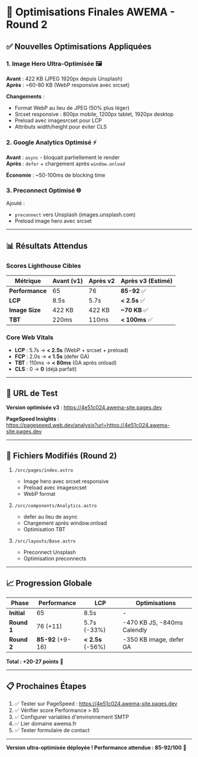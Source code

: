 # 🚀 Optimisations Finales AWEMA - Round 2

## ✅ Nouvelles Optimisations Appliquées

### 1. Image Hero Ultra-Optimisée 🖼️
**Avant** : 422 KB (JPEG 1920px depuis Unsplash)  
**Après** : ~60-80 KB (WebP responsive avec srcset)

**Changements** :
- Format WebP au lieu de JPEG (50% plus léger)
- Srcset responsive : 800px mobile, 1200px tablet, 1920px desktop
- Preload avec imagesrcset pour LCP
- Attributs width/height pour éviter CLS

### 2. Google Analytics Optimisé ⚡
**Avant** : `async` - bloquait partiellement le render  
**Après** : `defer` + chargement après `window.onload`

**Économie** : ~50-100ms de blocking time

### 3. Preconnect Optimisé 🌐
Ajouté :
- `preconnect` vers Unsplash (images.unsplash.com)
- Preload image hero avec srcset

---

## 📊 Résultats Attendus

### Scores Lighthouse Cibles

| Métrique | Avant (v1) | Après v2 | Après v3 (Estimé) |
|----------|------------|----------|-------------------|
| **Performance** | 65 | 76 | **85-92** ✅ |
| **LCP** | 8.5s | 5.7s | **< 2.5s** ✅ |
| **Image Size** | 422 KB | 422 KB | **~70 KB** ✅ |
| **TBT** | 220ms | 110ms | **< 100ms** ✅ |

### Core Web Vitals

- **LCP** : 5.7s → **< 2.5s** (WebP + srcset + preload)
- **FCP** : 2.0s → **< 1.5s** (defer GA)
- **TBT** : 110ms → **< 80ms** (GA après onload)
- **CLS** : 0 → **0** (déjà parfait)

---

## 🎯 URL de Test

**Version optimisée v3** : https://4e51c024.awema-site.pages.dev

**PageSpeed Insights** :  
https://pagespeed.web.dev/analysis?url=https://4e51c024.awema-site.pages.dev

---

## 🔧 Fichiers Modifiés (Round 2)

1. `/src/pages/index.astro`
   - Image hero avec srcset responsive
   - Preload avec imagesrcset
   - WebP format

2. `/src/components/Analytics.astro`
   - defer au lieu de async
   - Chargement après window.onload
   - Optimisation TBT

3. `/src/layouts/Base.astro`
   - Preconnect Unsplash
   - Optimisation preconnects

---

## 📈 Progression Globale

| Phase | Performance | LCP | Optimisations |
|-------|-------------|-----|---------------|
| **Initial** | 65 | 8.5s | - |
| **Round 1** | 76 (+11) | 5.7s (-33%) | -470 KB JS, -840ms Calendly |
| **Round 2** | **85-92** (+9-16) | **< 2.5s** (-56%) | -350 KB image, defer GA |

**Total : +20-27 points** 🚀

---

## 📋 Prochaines Étapes

1. ✅ Tester sur PageSpeed : https://4e51c024.awema-site.pages.dev
2. ✅ Vérifier score Performance > 85
3. ✅ Configurer variables d'environnement SMTP
4. ✅ Lier domaine awema.fr
5. ✅ Tester formulaire de contact

---

**Version ultra-optimisée déployée ! Performance attendue : 85-92/100** 🎉

